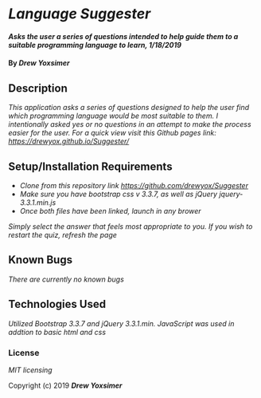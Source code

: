 # _Language Suggester_

#### _Asks the user a series of questions intended to help guide them to a suitable programming language to learn, 1/18/2019_

#### By _**Drew Yoxsimer**_

## Description

_This application asks a series of questions designed to help the user find which programming language would be most suitable to them. I intentionally asked yes or no questions in an attempt to make the process easier for the user. For a quick view visit this Github pages link: https://drewyox.github.io/Suggester/_

## Setup/Installation Requirements

* _Clone from this repository link https://github.com/drewyox/Suggester_
* _Make sure you have bootstrap css v 3.3.7, as well as jQuery jquery-3.3.1.min.js_
* _Once both files have been linked, launch in any brower_

_Simply select the answer that feels most appropriate to you. If you wish to restart the quiz, refresh the page_

## Known Bugs

_There are currently no known bugs_


## Technologies Used

_Utilized Bootstrap 3.3.7 and jQuery 3.3.1.min. JavaScript was used in addtion to basic html and css_

### License

*MIT licensing*

Copyright (c) 2019 **_Drew Yoxsimer_**
